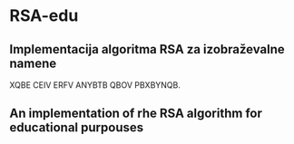 # RSA-edu
Implementacija algoritma RSA za izobraževalne namene
----
XQBE CEIV ERFV ANYBTB QBOV PBXBYNQB.

An implementation of rhe RSA algorithm for educational purpouses
----
